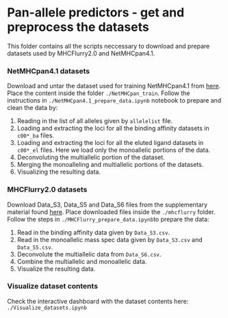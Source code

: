 # Pan-allele predictors - get and preprocess the datasets

This folder contains all the scripts neccessary to download and prepare datasets used by MHCFlurry2.0 and NetMHCpan4.1. 

### NetMHCpan4.1 datasets

Download and untar the dataset used for training NetMHCpan4.1 from [here](https://services.healthtech.dtu.dk/suppl/immunology/NAR_NetMHCpan_NetMHCIIpan/). Place the content inside the folder `./NetMHCpan_train`. Follow the instructions in `./NetMHCpan4.1_prepare_data.ipynb` notebook to prepare and clean the data by:

1. Reading in the list of all alleles given by `allelelist` file.
2. Loading and extracting the loci for all the binding affinity datasets in `c00*_ba` files.
3. Loading and extracting the loci for all the eluted ligand datasets in `c00*_el` files. Here we load only the monoallelic portions of the data.
4. Deconvoluting the multiallelic portion of the dataset.
5. Merging the monoalleling and multiallelic portions of the datasets. 
6. Visualizing the resulting data.


### MHCFlurry2.0 datasets

Download Data_S3, Data_S5 and Data_S6 files from the supplementary material found [here](https://data.mendeley.com/datasets/zx3kjzc3yx/3). Place downloaded files inside the `./mhcflurry` folder. Follow the steps in `./MHCFlurry_prepare_data.ipynb`to prepare the data:

1. Read in the binding affinity data given by `Data_S3.csv`.
2. Read in the monoallelic mass spec data given by `Data_S3.csv` and `Data_S5.csv`.
3. Deconvolute the multiallelic data from `Data_S6.csv`.
4. Combine the multiallelic and monoallelic data.
5. Visualize the resulting data.

### Visualize dataset contents

Check the interactive dashboard with the dataset contents here: `./Visualize_datasets.ipynb`